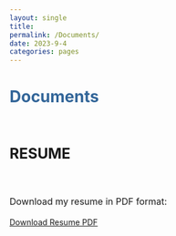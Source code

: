 ```yaml
---
layout: single
title: 
permalink: /Documents/
date: 2023-9-4
categories: pages
---
```

<style>
   /* Style for the title */
    h1 {
        color:  #336699; /* Change the title text color to blue */
    }
</style>

<!-- Title of the page in blue -->
<h1>Documents</h1>

 <div style="text-align: justify; font-size: 17px;">     
    <h2><strong><br>RESUME</strong></h2><br>                
    <p style="line-height: 1.5; font-size: 16px;">
      Download my resume in PDF format:    
    </p>
   </div> 

[Download Resume PDF](/assets/images/Resume_Krishnendu_Mukherjee.pdf)
